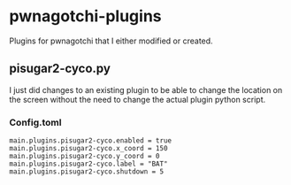 # pwnagotchi-plugins
Plugins for pwnagotchi that I either modified or created.

## pisugar2-cyco.py
I just did changes to an existing plugin to be able to change the location on the screen without the need to change the actual plugin python script.

### Config.toml
```
main.plugins.pisugar2-cyco.enabled = true
main.plugins.pisugar2-cyco.x_coord = 150
main.plugins.pisugar2-cyco.y_coord = 0
main.plugins.pisugar2-cyco.label = "BAT"
main.plugins.pisugar2-cyco.shutdown = 5
```
